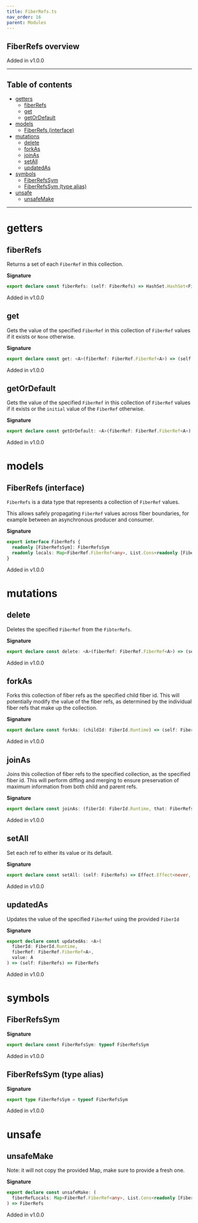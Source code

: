 ```yaml
---
title: FiberRefs.ts
nav_order: 16
parent: Modules
---
```


## FiberRefs overview

Added in v1.0.0

---

<h2 class="text-delta">Table of contents</h2>

- [getters](#getters)
  - [fiberRefs](#fiberrefs)
  - [get](#get)
  - [getOrDefault](#getordefault)
- [models](#models)
  - [FiberRefs (interface)](#fiberrefs-interface)
- [mutations](#mutations)
  - [delete](#delete)
  - [forkAs](#forkas)
  - [joinAs](#joinas)
  - [setAll](#setall)
  - [updatedAs](#updatedas)
- [symbols](#symbols)
  - [FiberRefsSym](#fiberrefssym)
  - [FiberRefsSym (type alias)](#fiberrefssym-type-alias)
- [unsafe](#unsafe)
  - [unsafeMake](#unsafemake)

---

# getters

## fiberRefs

Returns a set of each `FiberRef` in this collection.

**Signature**

```ts
export declare const fiberRefs: (self: FiberRefs) => HashSet.HashSet<FiberRef.FiberRef<any>>
```

Added in v1.0.0

## get

Gets the value of the specified `FiberRef` in this collection of `FiberRef`
values if it exists or `None` otherwise.

**Signature**

```ts
export declare const get: <A>(fiberRef: FiberRef.FiberRef<A>) => (self: FiberRefs) => Option.Option<A>
```

Added in v1.0.0

## getOrDefault

Gets the value of the specified `FiberRef` in this collection of `FiberRef`
values if it exists or the `initial` value of the `FiberRef` otherwise.

**Signature**

```ts
export declare const getOrDefault: <A>(fiberRef: FiberRef.FiberRef<A>) => (self: FiberRefs) => A
```

Added in v1.0.0

# models

## FiberRefs (interface)

`FiberRefs` is a data type that represents a collection of `FiberRef` values.

This allows safely propagating `FiberRef` values across fiber boundaries, for
example between an asynchronous producer and consumer.

**Signature**

```ts
export interface FiberRefs {
  readonly [FiberRefsSym]: FiberRefsSym
  readonly locals: Map<FiberRef.FiberRef<any>, List.Cons<readonly [FiberId.Runtime, any]>>
}
```

Added in v1.0.0

# mutations

## delete

Deletes the specified `FiberRef` from the `FibterRefs`.

**Signature**

```ts
export declare const delete: <A>(fiberRef: FiberRef.FiberRef<A>) => (self: FiberRefs) => FiberRefs
```

Added in v1.0.0

## forkAs

Forks this collection of fiber refs as the specified child fiber id. This
will potentially modify the value of the fiber refs, as determined by the
individual fiber refs that make up the collection.

**Signature**

```ts
export declare const forkAs: (childId: FiberId.Runtime) => (self: FiberRefs) => internal.FiberRefsImpl
```

Added in v1.0.0

## joinAs

Joins this collection of fiber refs to the specified collection, as the
specified fiber id. This will perform diffing and merging to ensure
preservation of maximum information from both child and parent refs.

**Signature**

```ts
export declare const joinAs: (fiberId: FiberId.Runtime, that: FiberRefs) => (self: FiberRefs) => FiberRefs
```

Added in v1.0.0

## setAll

Set each ref to either its value or its default.

**Signature**

```ts
export declare const setAll: (self: FiberRefs) => Effect.Effect<never, never, void>
```

Added in v1.0.0

## updatedAs

Updates the value of the specified `FiberRef` using the provided `FiberId`

**Signature**

```ts
export declare const updatedAs: <A>(
  fiberId: FiberId.Runtime,
  fiberRef: FiberRef.FiberRef<A>,
  value: A
) => (self: FiberRefs) => FiberRefs
```

Added in v1.0.0

# symbols

## FiberRefsSym

**Signature**

```ts
export declare const FiberRefsSym: typeof FiberRefsSym
```

Added in v1.0.0

## FiberRefsSym (type alias)

**Signature**

```ts
export type FiberRefsSym = typeof FiberRefsSym
```

Added in v1.0.0

# unsafe

## unsafeMake

Note: it will not copy the provided Map, make sure to provide a fresh one.

**Signature**

```ts
export declare const unsafeMake: (
  fiberRefLocals: Map<FiberRef.FiberRef<any>, List.Cons<readonly [FiberId.Runtime, any]>>
) => FiberRefs
```

Added in v1.0.0
